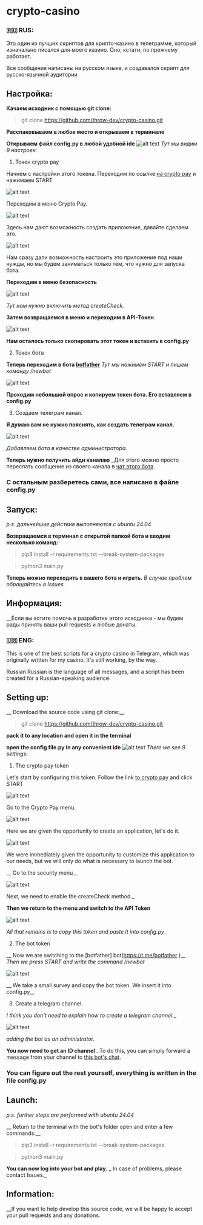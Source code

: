 # crypto-casino
### 🇷🇺 RUS: 
Это один из лучших скриптов для крипто-казино в телеграмме,
который изначально писался для моего казино. Оно, кстати, по прежнему работает.

Все сообщения написаны на русском языке, и создавался скрипт для русско-язычной аудитории

## Настройка: ##
__Качаем исходник с помощью git clone:__
> git clone https://github.com/throw-dev/crypto-casino.git

__Расспаковываем в любое место и открываем в терминале__

__Открываем файл config.py в любой удобной ide__
![alt text](image.png)
_Тут мы видим 9 настроек:_
1. Токен crypto pay

Начнем с настройки этого токена. Переходим по ссылке [на crypto pay](https://t.me/send) и нажимаем START

![alt text](image-1.png)

Переходим в меню Crypto Pay.

![alt text](image-2.png)

Здесь нам дают возможность создать приложение, давайте сделаем это.

![alt text](image-3.png)

Нам сразу дали возможность настроить это приложение под наши нужды,
но мы будем заниматься только тем, что нужно для запуска бота.

__Переходим в меню безопасность__

![alt text](image-4.png)

_Тут нам нужно включить метод createCheck._

__Затем возвращаемся в меню и переходим в API-Токен__

![alt text](image-5.png)

__Нам осталось только скопировать этот токен и вставить в config.py__

2. Токен бота

__Теперь переходим в бота [botfather](https://t.me/botfather)__
_Тут мы нажимем START и пишем команду /newbot_

![alt text](image-6.png)

__Проходим небольшой опрос и копируем токен бота. Его вставляем в config.py__

3. Создаем телеграм канал.

__Я думаю вам не нужно пояснять, как создать телеграм канал.__

![alt text](image-7.png)

_Добавляем бота в качестве администратора._

__Теперь нужно получить айди каналаю__
_Для этого можно просто переслать сообщение из своего канала в [чат этого бота](https://t.me/FIND_MY_ID_BOT).

### С остальным разберетесь сами, все написано в файле config.py


## Запуск: ##
_p.s. дальнейшие действия выполняются с ubuntu 24.04_

__Возвращаемся в терминал с открытой папкой бота и вводим несколько команд:__

> pip3 install -r requirements.txt --break-system-packages

> python3 main.py

__Теперь можно переходить в вашего бота и играть.__
_В случае проблем обращайтесь в Issues._

## Информация: ##
__Если вы хотите помочь в разработке этого исходника - мы будем рады принять ваши pull requests и любые донаты.

### 🇺🇸 ENG:

This is one of the best scripts for a crypto casino in Telegram,
which was originally written for my casino. It's still working, by the way.

Russian Russian is the language of all messages, and a script has been created for a Russian-speaking audience.

## Setting up: ##
__ Download the source code using git clone:__
> git clone https://github.com/throw-dev/crypto-casino.git

__pack it to any location and open it in the terminal__

__open the config file.py in any convenient ide__
![alt text](image.png)
_There we see 9 settings:_
1. The crypto pay token

Let's start by configuring this token. Follow the link [to crypto pay](https://t.me/send ) and click START

![alt text](image-1.png)

Go to the Crypto Pay menu.

![alt text](image-2.png)

Here we are given the opportunity to create an application, let's do it.

![alt text](image-3.png)

We were immediately given the opportunity to customize this application to our needs,
but we will only do what is necessary to launch the bot.

__ Go to the security menu__

![alt text](image-4.png)

Next, we need to enable the createCheck method._

__Then we return to the menu and switch to the API Token__

![alt text](image-5.png)

_All that remains is to copy this token and paste it into config.py__

2. The bot token

__ Now we are switching to the [botfather] bot(https://t.me/botfather )__
_Then we press START and write the command /newbot_

![alt text](image-6.png)

__ We take a small survey and copy the bot token. We insert it into config.py__

3. Create a telegram channel.

_I think you don't need to explain how to create a telegram channel.__

![alt text](image-7.png)

_adding the bot as an administrator._

__You now need to get an ID channel .__
To do this, you can simply forward a message from your channel to [this bot's chat](https://t.me/FIND_MY_ID_BOT ).

### You can figure out the rest yourself, everything is written in the file config.py


## Launch: ##
_p.s. further steps are performed with ubuntu 24.04_

__ Return to the terminal with the bot's folder open and enter a few commands:__

> pip3 install -r requirements.txt --break-system-packages

> python3 main.py

__You can now log into your bot and play.__
_ In case of problems, please contact Issues._

## Information: ##
__If you want to help develop this source code, we will be happy to accept your pull requests and any donations.